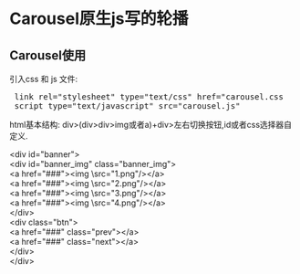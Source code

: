 # Carousel原生js写的轮播  
## Carousel使用  
引入css 和 js 文件:    
<pre>
 link rel="stylesheet" type="text/css" href="carousel.css   
 script type="text/javascript" src="carousel.js" 
</pre>    
  
  html基本结构: div\>(div\>div\>img或者a)+div\>左右切换按钮,id或者css选择器自定义.

\<div id="banner"\>    
\<div id="banner_img" class="banner_img"\>  
\<a href="###"\>\<img \\src="1.png"\/\>\<\/a\>  
\<a href="###"\>\<img \\src="2.png"\/\>\<\/a\>  
\<a href="###"\>\<img \\src="3.png"\/\>\<\/a\>  
\<a href="###"\>\<img \\src="4.png"\/\>\<\/a\>  
\<\/div\>   
\<div class="btn"\>   
\<a href="###" class="prev"\>\<\/a\>   
\<a href="###" class="next"\>\<\/a\>   
\<\/div\>    
\<\/div\>   

